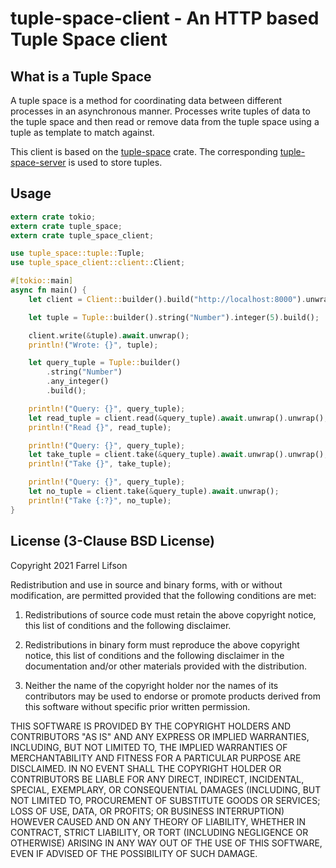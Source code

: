 # tuple-space-client - An HTTP based Tuple Space client

## What is a Tuple Space

A tuple space is a method for coordinating data between different processes in an asynchronous manner. Processes write tuples of data to the tuple space and then read or remove data from the tuple space using a tuple as template to match against.

This client is based on the [tuple-space](https://github.com/farrel/tuple-space) crate. The corresponding [tuple-space-server](https://github.com/farrel/tuple-space-server) is used to store tuples.

## Usage
```rust
extern crate tokio;
extern crate tuple_space;
extern crate tuple_space_client;

use tuple_space::tuple::Tuple;
use tuple_space_client::client::Client;

#[tokio::main]
async fn main() {
    let client = Client::builder().build("http://localhost:8000").unwrap();

    let tuple = Tuple::builder().string("Number").integer(5).build();

    client.write(&tuple).await.unwrap();
    println!("Wrote: {}", tuple);

    let query_tuple = Tuple::builder()
        .string("Number")
        .any_integer()
        .build();

    println!("Query: {}", query_tuple);
    let read_tuple = client.read(&query_tuple).await.unwrap().unwrap();
    println!("Read {}", read_tuple);

    println!("Query: {}", query_tuple);
    let take_tuple = client.take(&query_tuple).await.unwrap().unwrap();
    println!("Take {}", take_tuple);

    println!("Query: {}", query_tuple);
    let no_tuple = client.take(&query_tuple).await.unwrap();
    println!("Take {:?}", no_tuple);
}
```

## License (3-Clause BSD License)

Copyright 2021 Farrel Lifson

Redistribution and use in source and binary forms, with or without modification, are permitted provided that the following conditions are met:

1. Redistributions of source code must retain the above copyright notice, this list of conditions and the following disclaimer.

2. Redistributions in binary form must reproduce the above copyright notice, this list of conditions and the following disclaimer in the documentation and/or other materials provided with the distribution.

3. Neither the name of the copyright holder nor the names of its contributors may be used to endorse or promote products derived from this software without specific prior written permission.

THIS SOFTWARE IS PROVIDED BY THE COPYRIGHT HOLDERS AND CONTRIBUTORS "AS IS" AND ANY EXPRESS OR IMPLIED WARRANTIES, INCLUDING, BUT NOT LIMITED TO, THE IMPLIED WARRANTIES OF MERCHANTABILITY AND FITNESS FOR A PARTICULAR PURPOSE ARE DISCLAIMED. IN NO EVENT SHALL THE COPYRIGHT HOLDER OR CONTRIBUTORS BE LIABLE FOR ANY DIRECT, INDIRECT, INCIDENTAL, SPECIAL, EXEMPLARY, OR CONSEQUENTIAL DAMAGES (INCLUDING, BUT NOT LIMITED TO, PROCUREMENT OF SUBSTITUTE GOODS OR SERVICES; LOSS OF USE, DATA, OR PROFITS; OR BUSINESS INTERRUPTION) HOWEVER CAUSED AND ON ANY THEORY OF LIABILITY, WHETHER IN CONTRACT, STRICT LIABILITY, OR TORT (INCLUDING NEGLIGENCE OR OTHERWISE) ARISING IN ANY WAY OUT OF THE USE OF THIS SOFTWARE, EVEN IF ADVISED OF THE POSSIBILITY OF SUCH DAMAGE.

